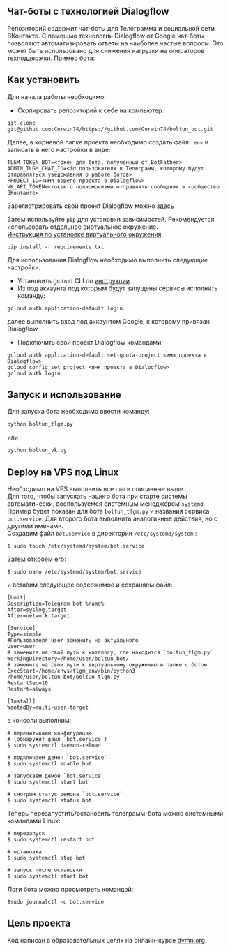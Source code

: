 ## Чат-боты с технологией Dialogflow

Репозиторий содержит чат-боты для Телеграмма и социальной сети ВКонтакте. С помощью технологии Dialogflow от Google чат-боты позволяют автоматизировать ответы на наиболее частые вопросы. Это может быть использовано для снижения нагрузки на операторов техподдержки.
Пример бота:

## Как установить
Для начала работы необходимо:
- Скопировать репозиторий к себе на компьютер:
```
git clone git@github.com:Corwin74/https://github.com/Corwin74/boltun_bot.git
```
Далее, в корневой папке проекта необходимо создать файл `.env` и записать в него настройки в виде:
```
TLGM_TOKEN_BOT=<токен для бота, полученный от BotFather>
ADMIN_TLGM_CHAT_ID=<id пользователя в Телеграмм, которому будут отправляться уведомления о работе ботов>
PROJECT_ID=<имя вашего проекта в Dialogflow>
VK_API_TOKEN=<токен с полномочиями отправлять сообщения в сообщество ВКонтакте>
```
Зарегистрировать свой проект Dialogflow можно [здесь](https://dialogflow.cloud.google.com)

Затем используйте `pip` для установки зависимостей. Рекомендуется использовать отдельное виртуальное окружение.  
[Инструкция по установке виртуального окружения](https://dvmn.org/encyclopedia/pip/pip_virtualenv/)

```
pip install -r requirements.txt
```
Для использования Dialogflow необходимо выполнить следующие настройки:
 - Установить gcloud CLI по [инструкции](https://cloud.google.com/sdk/docs/install)
 - Из под аккаунта под которым будут запущены сервисы исполнить команду:
```
gcloud auth application-default login
```
далее выполнить вход под аккаунтом Google, к которому привязан Dialogflow
- Подключить свой проект Dialogflow командами:
```
gcloud auth application-default set-quota-project <имя проекта в Dialogflow>
gcloud config set project <имя проекта в Dialogflow>
gcloud auth login
```

## Запуск и использование
Для запуска бота необходимо ввести команду:
```sh
python boltun_tlgm.py
```
или
```sh
python boltun_vk.py
```
## Deploy на VPS под Linux
Необходимо на VPS выполнить все шаги описанные выше.  
Для того, чтобы запускать нашего бота при старте системы автоматически, воспользуемся системным менеджером `systemd`.
Пример будет показан для бота `boltun_tlgm.py` и названия сервиса `bot.service`. Для второго бота выполнить аналогичные действия, но с другими именами.  
Создадим файл `bot.service` в директории `/etc/systemd/system` :
```
$ sudo touch /etc/systemd/system/bot.service
```
Затем откроем его:
```
$ sudo nano /etc/systemd/system/bot.service
```
и вставим следующее содержимое и сохраняем файл:
```
[Unit]
Description=Telegram bot %name%
After=syslog.target
After=network.target

[Service]
Type=simple
#Пользователя user заменить на актуального
User=user
# замените на свой путь к каталогу, где находится `boltun_tlgm.py`
WorkingDirectory=/home/user/boltun_bot/
# замените на свои пути к виртуальному окружению и папке с ботом
ExecStart=/home/envs/tlgm_env/bin/python3 /home/user/boltun_bot/boltun_tlgm.py
RestartSec=10
Restart=always

[Install]
WantedBy=multi-user.target
```
в консоли выполним:
```
# перечитываем конфигурацию 
# (обнаружит файл `bot.service`)
$ sudo systemctl daemon-reload

# подключаем демон `bot.service`
$ sudo systemctl enable bot

# запускаем демон `bot.service`
$ sudo systemctl start bot

# смотрим статус демона `bot.service`
$ sudo systemctl status bot
```
Теперь перезапустить/остановить телеграмм-бота можно системными командами Linux:
```
# перезапуск
$ sudo systemctl restart bot

# остановка
$ sudo systemctl stop bot

# запуск после остановки
$ sudo systemctl start bot
```
Логи бота можно просмотреть командой:
```
$sudo journalctl -u bot.service
```
## Цель проекта
Код написан в образовательных целях на онлайн-курсе [dvmn.org](https://dvmn.org/).
